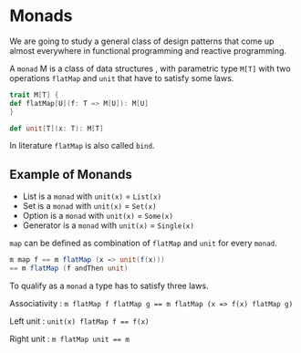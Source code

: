 # Monads

We are going to study a general class of design patterns that come up almost everywhere in functional programming and reactive programming.

A `monad` M is a class of data structures , with parametric type `M[T]` with two operations `flatMap` and `unit` that have to satisfy some laws.

```scala
trait M[T] {
def flatMap[U](f: T => M[U]): M[U]
}

def unit[T](x: T): M[T]
```

In literature `flatMap` is also called `bind`.

## Example of Monands

* List is a `monad` with `unit(x)` = `List(x)`
* Set is a `monad` with `unit(x)` = `Set(x)`
* Option is a `monad` with `unit(x)` = `Some(x)`
* Generator is a `monad` with `unit(x)` = `Single(x)`

`map` can be defined as combination of `flatMap` and `unit` for every `monad`.

```scala
m map f == m flatMap (x => unit(f(x)))
== m flatMap (f andThen unit)
```

To qualify as a `monad` a type has to satisfy three laws.

Associativity
: `m flatMap f flatMap g == m flatMap (x => f(x) flatMap g)`

Left unit
: `unit(x) flatMap f == f(x)`

Right unit
: `m flatMap unit == m`